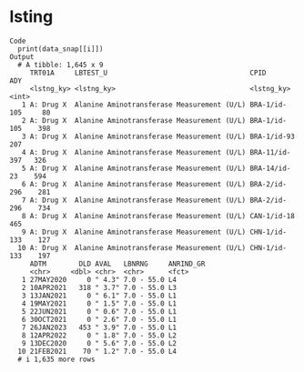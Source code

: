 # lsting

    Code
      print(data_snap[[i]])
    Output
      # A tibble: 1,645 x 9
         TRT01A     LBTEST_U                                   CPID            ADY
         <lstng_ky> <lstng_ky>                                 <lstng_ky>    <int>
       1 A: Drug X  Alanine Aminotransferase Measurement (U/L) BRA-1/id-105     80
       2 A: Drug X  Alanine Aminotransferase Measurement (U/L) BRA-1/id-105    398
       3 A: Drug X  Alanine Aminotransferase Measurement (U/L) BRA-1/id-93     207
       4 A: Drug X  Alanine Aminotransferase Measurement (U/L) BRA-11/id-397   326
       5 A: Drug X  Alanine Aminotransferase Measurement (U/L) BRA-14/id-23    594
       6 A: Drug X  Alanine Aminotransferase Measurement (U/L) BRA-2/id-296    281
       7 A: Drug X  Alanine Aminotransferase Measurement (U/L) BRA-2/id-296    734
       8 A: Drug X  Alanine Aminotransferase Measurement (U/L) CAN-1/id-18     465
       9 A: Drug X  Alanine Aminotransferase Measurement (U/L) CHN-1/id-133    127
      10 A: Drug X  Alanine Aminotransferase Measurement (U/L) CHN-1/id-133    197
         ADTM        DLD AVAL   LBNRNG     ANRIND_GR
         <chr>     <dbl> <chr>  <chr>      <fct>    
       1 27MAY2020     0 " 4.3" 7.0 - 55.0 L4       
       2 10APR2021   318 " 3.7" 7.0 - 55.0 L3       
       3 13JAN2021     0 " 6.1" 7.0 - 55.0 L1       
       4 19MAY2021     0 " 1.5" 7.0 - 55.0 L1       
       5 22JUN2021     0 " 0.6" 7.0 - 55.0 L1       
       6 30OCT2021     0 " 2.6" 7.0 - 55.0 L1       
       7 26JAN2023   453 " 3.9" 7.0 - 55.0 L1       
       8 12APR2022     0 " 1.8" 7.0 - 55.0 L2       
       9 13DEC2020     0 " 5.6" 7.0 - 55.0 L2       
      10 21FEB2021    70 " 1.2" 7.0 - 55.0 L4       
      # i 1,635 more rows

